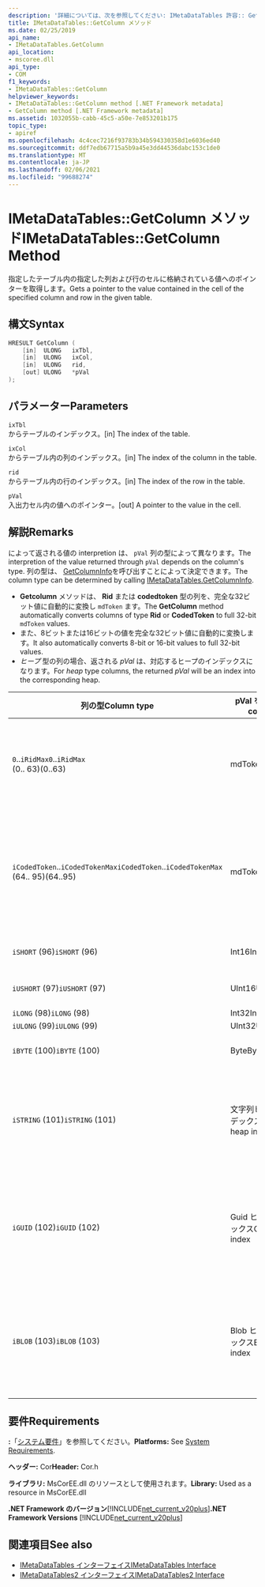 ```yaml
---
description: '詳細については、次を参照してください: IMetaDataTables 許容:: GetColumn メソッド'
title: IMetaDataTables::GetColumn メソッド
ms.date: 02/25/2019
api_name:
- IMetaDataTables.GetColumn
api_location:
- mscoree.dll
api_type:
- COM
f1_keywords:
- IMetaDataTables::GetColumn
helpviewer_keywords:
- IMetaDataTables::GetColumn method [.NET Framework metadata]
- GetColumn method [.NET Framework metadata]
ms.assetid: 1032055b-cabb-45c5-a50e-7e853201b175
topic_type:
- apiref
ms.openlocfilehash: 4c4cec7216f93783b34b594330358d1e6036ed40
ms.sourcegitcommit: ddf7edb67715a5b9a45e3dd44536dabc153c1de0
ms.translationtype: MT
ms.contentlocale: ja-JP
ms.lasthandoff: 02/06/2021
ms.locfileid: "99688274"
---
```

# <a name="imetadatatablesgetcolumn-method"></a><span data-ttu-id="846ff-103">IMetaDataTables::GetColumn メソッド</span><span class="sxs-lookup"><span data-stu-id="846ff-103">IMetaDataTables::GetColumn Method</span></span>

<span data-ttu-id="846ff-104">指定したテーブル内の指定した列および行のセルに格納されている値へのポインターを取得します。</span><span class="sxs-lookup"><span data-stu-id="846ff-104">Gets a pointer to the value contained in the cell of the specified column and row in the given table.</span></span>  
  
## <a name="syntax"></a><span data-ttu-id="846ff-105">構文</span><span class="sxs-lookup"><span data-stu-id="846ff-105">Syntax</span></span>  
  
```cpp  
HRESULT GetColumn (
    [in]  ULONG   ixTbl,  
    [in]  ULONG   ixCol,  
    [in]  ULONG   rid,  
    [out] ULONG   *pVal  
);  
```  
  
## <a name="parameters"></a><span data-ttu-id="846ff-106">パラメーター</span><span class="sxs-lookup"><span data-stu-id="846ff-106">Parameters</span></span>

 `ixTbl`  
 <span data-ttu-id="846ff-107">からテーブルのインデックス。</span><span class="sxs-lookup"><span data-stu-id="846ff-107">[in] The index of the table.</span></span>  
  
 `ixCol`  
 <span data-ttu-id="846ff-108">からテーブル内の列のインデックス。</span><span class="sxs-lookup"><span data-stu-id="846ff-108">[in] The index of the column in the table.</span></span>  
  
 `rid`  
 <span data-ttu-id="846ff-109">からテーブル内の行のインデックス。</span><span class="sxs-lookup"><span data-stu-id="846ff-109">[in] The index of the row in the table.</span></span>  
  
 `pVal`  
 <span data-ttu-id="846ff-110">入出力セル内の値へのポインター。</span><span class="sxs-lookup"><span data-stu-id="846ff-110">[out] A pointer to the value in the cell.</span></span>  

## <a name="remarks"></a><span data-ttu-id="846ff-111">解説</span><span class="sxs-lookup"><span data-stu-id="846ff-111">Remarks</span></span>

<span data-ttu-id="846ff-112">によって返される値の interpretion は、 `pVal` 列の型によって異なります。</span><span class="sxs-lookup"><span data-stu-id="846ff-112">The interpretion of the value returned through `pVal` depends on the column's type.</span></span> <span data-ttu-id="846ff-113">列の型は、 [GetColumnInfo](imetadatatables-getcolumninfo-method.md)を呼び出すことによって決定できます。</span><span class="sxs-lookup"><span data-stu-id="846ff-113">The column type can be determined by calling [IMetaDataTables.GetColumnInfo](imetadatatables-getcolumninfo-method.md).</span></span>

- <span data-ttu-id="846ff-114">**Getcolumn** メソッドは、 **Rid** または **codedtoken** 型の列を、完全な32ビット値に自動的に変換し `mdToken` ます。</span><span class="sxs-lookup"><span data-stu-id="846ff-114">The **GetColumn** method automatically converts columns of type **Rid** or **CodedToken** to full 32-bit `mdToken` values.</span></span>
- <span data-ttu-id="846ff-115">また、8ビットまたは16ビットの値を完全な32ビット値に自動的に変換します。</span><span class="sxs-lookup"><span data-stu-id="846ff-115">It also automatically converts 8-bit or 16-bit values to full 32-bit values.</span></span>
- <span data-ttu-id="846ff-116">*ヒープ* 型の列の場合、返される *pVal* は、対応するヒープのインデックスになります。</span><span class="sxs-lookup"><span data-stu-id="846ff-116">For *heap* type columns, the returned *pVal* will be an index into the corresponding heap.</span></span>

| <span data-ttu-id="846ff-117">列の型</span><span class="sxs-lookup"><span data-stu-id="846ff-117">Column type</span></span>              | <span data-ttu-id="846ff-118">pVal を含む</span><span class="sxs-lookup"><span data-stu-id="846ff-118">pVal contains</span></span> | <span data-ttu-id="846ff-119">解説</span><span class="sxs-lookup"><span data-stu-id="846ff-119">Comment</span></span>                          |
|--------------------------|---------------|-----------------------------------|
| <span data-ttu-id="846ff-120">`0`..`iRidMax`</span><span class="sxs-lookup"><span data-stu-id="846ff-120">`0`..`iRidMax`</span></span><br><span data-ttu-id="846ff-121">(0.. 63)</span><span class="sxs-lookup"><span data-stu-id="846ff-121">(0..63)</span></span>  | <span data-ttu-id="846ff-122">mdToken</span><span class="sxs-lookup"><span data-stu-id="846ff-122">mdToken</span></span>     | <span data-ttu-id="846ff-123">*pVal* には完全なトークンが含まれます。</span><span class="sxs-lookup"><span data-stu-id="846ff-123">*pVal* will contain a full Token.</span></span> <span data-ttu-id="846ff-124">関数は、自動的に Rid を完全なトークンに変換します。</span><span class="sxs-lookup"><span data-stu-id="846ff-124">The function automatically converts the Rid into a full token.</span></span> |
| <span data-ttu-id="846ff-125">`iCodedToken`..`iCodedTokenMax`</span><span class="sxs-lookup"><span data-stu-id="846ff-125">`iCodedToken`..`iCodedTokenMax`</span></span><br><span data-ttu-id="846ff-126">(64.. 95)</span><span class="sxs-lookup"><span data-stu-id="846ff-126">(64..95)</span></span> | <span data-ttu-id="846ff-127">mdToken</span><span class="sxs-lookup"><span data-stu-id="846ff-127">mdToken</span></span> | <span data-ttu-id="846ff-128">返されると、 *pVal* には完全なトークンが含まれます。</span><span class="sxs-lookup"><span data-stu-id="846ff-128">Upon return, *pVal* will contain a full Token.</span></span> <span data-ttu-id="846ff-129">関数は、CodedToken を完全なトークンに自動的に圧縮解除します。</span><span class="sxs-lookup"><span data-stu-id="846ff-129">The function automatically decompresses the CodedToken into a full token.</span></span> |
| <span data-ttu-id="846ff-130">`iSHORT` (96)</span><span class="sxs-lookup"><span data-stu-id="846ff-130">`iSHORT` (96)</span></span>            | <span data-ttu-id="846ff-131">Int16</span><span class="sxs-lookup"><span data-stu-id="846ff-131">Int16</span></span>         | <span data-ttu-id="846ff-132">32ビットに自動的に拡張されます。</span><span class="sxs-lookup"><span data-stu-id="846ff-132">Automatically sign-extended to 32-bit.</span></span>  |
| <span data-ttu-id="846ff-133">`iUSHORT` (97)</span><span class="sxs-lookup"><span data-stu-id="846ff-133">`iUSHORT` (97)</span></span>           | <span data-ttu-id="846ff-134">UInt16</span><span class="sxs-lookup"><span data-stu-id="846ff-134">UInt16</span></span>        | <span data-ttu-id="846ff-135">32ビットに自動的に拡張されます。</span><span class="sxs-lookup"><span data-stu-id="846ff-135">Automatically sign-extended to 32-bit.</span></span>  |
| <span data-ttu-id="846ff-136">`iLONG` (98)</span><span class="sxs-lookup"><span data-stu-id="846ff-136">`iLONG` (98)</span></span>             | <span data-ttu-id="846ff-137">Int32</span><span class="sxs-lookup"><span data-stu-id="846ff-137">Int32</span></span>         |                                        |
| <span data-ttu-id="846ff-138">`iULONG` (99)</span><span class="sxs-lookup"><span data-stu-id="846ff-138">`iULONG` (99)</span></span>            | <span data-ttu-id="846ff-139">UInt32</span><span class="sxs-lookup"><span data-stu-id="846ff-139">UInt32</span></span>        |                                        |
| <span data-ttu-id="846ff-140">`iBYTE` (100)</span><span class="sxs-lookup"><span data-stu-id="846ff-140">`iBYTE` (100)</span></span>            | <span data-ttu-id="846ff-141">Byte</span><span class="sxs-lookup"><span data-stu-id="846ff-141">Byte</span></span>          | <span data-ttu-id="846ff-142">32ビットに自動的に拡張されます。</span><span class="sxs-lookup"><span data-stu-id="846ff-142">Automatically sign-extended to 32-bit.</span></span>  |
| <span data-ttu-id="846ff-143">`iSTRING` (101)</span><span class="sxs-lookup"><span data-stu-id="846ff-143">`iSTRING` (101)</span></span>          | <span data-ttu-id="846ff-144">文字列ヒープインデックス</span><span class="sxs-lookup"><span data-stu-id="846ff-144">String heap index</span></span> | <span data-ttu-id="846ff-145">*pVal* は、文字列ヒープのインデックスです。</span><span class="sxs-lookup"><span data-stu-id="846ff-145">*pVal* is an index into the String heap.</span></span> <span data-ttu-id="846ff-146">実際の列文字列値を取得するには、 [Imetadatatables::](imetadatatables-getstring-method.md) を使用します。</span><span class="sxs-lookup"><span data-stu-id="846ff-146">Use [IMetadataTables::GetString](imetadatatables-getstring-method.md) to get the actual column String value.</span></span> |
| <span data-ttu-id="846ff-147">`iGUID` (102)</span><span class="sxs-lookup"><span data-stu-id="846ff-147">`iGUID` (102)</span></span>            | <span data-ttu-id="846ff-148">Guid ヒープインデックス</span><span class="sxs-lookup"><span data-stu-id="846ff-148">Guid heap index</span></span> | <span data-ttu-id="846ff-149">*pVal* は、Guid ヒープのインデックスです。</span><span class="sxs-lookup"><span data-stu-id="846ff-149">*pVal* is an index into the Guid heap.</span></span> <span data-ttu-id="846ff-150">実際の列の Guid 値を取得するには、 [Imetadatatables 指定できる:: GetGuid](imetadatatables-getguid-method.md) を使用します。</span><span class="sxs-lookup"><span data-stu-id="846ff-150">Use [IMetadataTables::GetGuid](imetadatatables-getguid-method.md) to get the actual column Guid value.</span></span> |
| <span data-ttu-id="846ff-151">`iBLOB` (103)</span><span class="sxs-lookup"><span data-stu-id="846ff-151">`iBLOB` (103)</span></span>            | <span data-ttu-id="846ff-152">Blob ヒープインデックス</span><span class="sxs-lookup"><span data-stu-id="846ff-152">Blob heap index</span></span> | <span data-ttu-id="846ff-153">*pVal* は、Blob ヒープのインデックスです。</span><span class="sxs-lookup"><span data-stu-id="846ff-153">*pVal* is an index into the Blob heap.</span></span> <span data-ttu-id="846ff-154">実際の列の Blob 値を取得するには、 [Imetadatatables 指定できる:: GetBlob](imetadatatables-getblob-method.md) を使用します。</span><span class="sxs-lookup"><span data-stu-id="846ff-154">Use [IMetadataTables::GetBlob](imetadatatables-getblob-method.md) to get the actual column Blob value.</span></span> |
  
## <a name="requirements"></a><span data-ttu-id="846ff-155">要件</span><span class="sxs-lookup"><span data-stu-id="846ff-155">Requirements</span></span>  

 <span data-ttu-id="846ff-156">**:**「[システム要件](../../get-started/system-requirements.md)」を参照してください。</span><span class="sxs-lookup"><span data-stu-id="846ff-156">**Platforms:** See [System Requirements](../../get-started/system-requirements.md).</span></span>  
  
 <span data-ttu-id="846ff-157">**ヘッダー:** Cor</span><span class="sxs-lookup"><span data-stu-id="846ff-157">**Header:** Cor.h</span></span>  
  
 <span data-ttu-id="846ff-158">**ライブラリ:** MsCorEE.dll のリソースとして使用されます。</span><span class="sxs-lookup"><span data-stu-id="846ff-158">**Library:** Used as a resource in MsCorEE.dll</span></span>  
  
 <span data-ttu-id="846ff-159">**.NET Framework のバージョン**[!INCLUDE[net_current_v20plus](../../../../includes/net-current-v20plus-md.md)]</span><span class="sxs-lookup"><span data-stu-id="846ff-159">**.NET Framework Versions** [!INCLUDE[net_current_v20plus](../../../../includes/net-current-v20plus-md.md)]</span></span>  
  
## <a name="see-also"></a><span data-ttu-id="846ff-160">関連項目</span><span class="sxs-lookup"><span data-stu-id="846ff-160">See also</span></span>

- [<span data-ttu-id="846ff-161">IMetaDataTables インターフェイス</span><span class="sxs-lookup"><span data-stu-id="846ff-161">IMetaDataTables Interface</span></span>](imetadatatables-interface.md)
- [<span data-ttu-id="846ff-162">IMetaDataTables2 インターフェイス</span><span class="sxs-lookup"><span data-stu-id="846ff-162">IMetaDataTables2 Interface</span></span>](imetadatatables2-interface.md)
